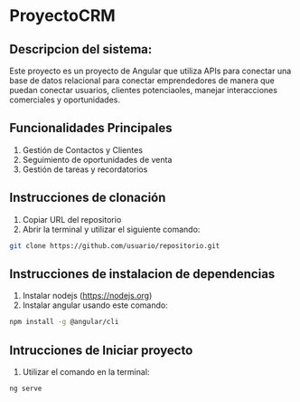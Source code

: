 # ProyectoCRM

## Descripcion del sistema:

Este proyecto es un proyecto de Angular que utiliza APIs para conectar una base de datos relacional para conectar emprendedores de manera que puedan conectar usuarios, clientes potenciaoles, manejar interacciones comerciales y oportunidades.

## Funcionalidades Principales
1. Gestión de Contactos y Clientes
2. Seguimiento de oportunidades de venta
3. Gestión de tareas y recordatorios

## Instrucciones de clonación
1. Copiar URL del repositorio
2. Abrir la terminal y utilizar el siguiente comando:
```bash
git clone https://github.com/usuario/repositorio.git
```

## Instrucciones de instalacion de dependencias
1. Instalar nodejs (https://nodejs.org)
2. Instalar angular usando este comando:
```bash
npm install -g @angular/cli
```

## Intrucciones de Iniciar proyecto
1. Utilizar el comando en la terminal:
```bash
ng serve
```